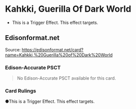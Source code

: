 # Kahkki, Guerilla Of Dark World

*   This is a Trigger Effect. This effect targets.

## Edisonformat.net

Source: https://edisonformat.net/card?name=Kahkki,%20Guerilla%20of%20Dark%20World

### Edison-Accurate PSCT

> No Edison-Accurate PSCT available for this card.

### Card Rulings

●This is a Trigger Effect. This effect targets.
            